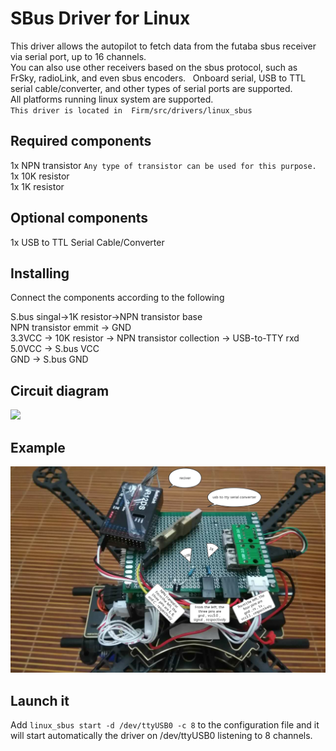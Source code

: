 # SBus Driver for Linux
This driver allows the autopilot to fetch data from the futaba sbus receiver via serial port, up to 16 channels.  
You can also use other receivers based on the sbus protocol, such as FrSky, radioLink, and even sbus encoders.  
Onboard serial, USB to TTL serial cable/converter, and other types of serial ports are supported.  
All platforms running linux system are supported.  
`This driver is located in  Firm/src/drivers/linux_sbus`

## Required components

1x  NPN transistor  `Any type of transistor can be used for this purpose. `
1x  10K resistor  
1x  1K  resistor  



## Optional components
1x USB to TTL Serial Cable/Converter

## Installing
Connect the components according to the following  

S.bus singal->1K resistor->NPN transistor base  
NPN transistor emmit -> GND  
3.3VCC -> 10K resistor -> NPN transistor collection -> USB-to-TTY rxd
5.0VCC -> S.bus VCC  
GND -> S.bus GND  

## Circuit diagram
![](http://www.playuav.com/uploads/article/20160310/56cf0f65bb1f7437c1618041a30dc308.png)

## Example
![](https://raw.githubusercontent.com/crossa/raspx4-sbus-rc-in/master/example.png)

## Launch it  
Add `linux_sbus start -d /dev/ttyUSB0 -c 8` to the configuration file and it will start automatically the driver on /dev/ttyUSB0 listening to 8 channels.

